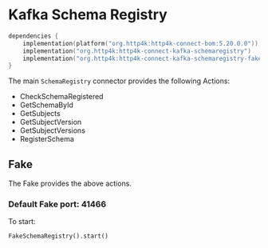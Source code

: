 # Kafka Schema Registry

```kotlin
dependencies {
    implementation(platform("org.http4k:http4k-connect-bom:5.20.0.0"))
    implementation("org.http4k:http4k-connect-kafka-schemaregistry")
    implementation("org.http4k:http4k-connect-kafka-schemaregistry-fake")
}
```

The main `SchemaRegistry` connector provides the following Actions:

- CheckSchemaRegistered
- GetSchemaById
- GetSubjects
- GetSubjectVersion
- GetSubjectVersions
- RegisterSchema

## Fake
The Fake provides the above actions.

### Default Fake port: 41466
To start:

```
FakeSchemaRegistry().start()
```
